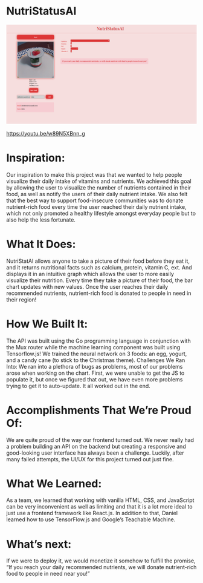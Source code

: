 # NutriStatusAI
<img src="screenshot.png"/>

https://youtu.be/w89N5XBnn_g

# Inspiration: 
Our inspiration to make this project was that we wanted to help people visualize their daily intake of vitamins and nutrients. We achieved this goal by allowing the user to visualize the number of nutrients contained in their food, as well as notify the users of their daily nutrient intake. We also felt that the best way to support food-insecure communities was to donate nutrient-rich food every time the user reached their daily nutrient intake, which not only promoted a healthy lifestyle amongst everyday people but to also help the less fortunate. 

# What It Does: 
NutriStatAI allows anyone to take a picture of their food before they eat it, and it returns nutritional facts such as calcium, protein, vitamin C, ext. And displays it in an intuitive graph which allows the user to more easily visualize their nutrition. Every time they take a picture of their food, the bar chart updates with new values. Once the user reaches their daily recommended nutrients, nutrient-rich food is donated to people in need in their region!

# How We Built It: 
The API was built using the Go programming language in conjunction with the Mux router while the machine learning component was built using Tensorflow.js! We trained the neural network on 3 foods: an egg, yogurt, and a candy cane (to stick to the Christmas theme). Challenges We Ran Into: We ran into a plethora of bugs as problems, most of our problems arose when working on the chart. First, we were unable to get the JS to populate it, but once we figured that out, we have even more problems trying to get it to auto-update. It all worked out in the end.

# Accomplishments That We’re Proud Of: 
We are quite proud of the way our frontend turned out. We never really had a problem building an API on the backend but creating a responsive and good-looking user interface has always been a challenge. Luckily, after many failed attempts, the UI/UX for this project turned out just fine.

# What We Learned: 
As a team, we learned that working with vanilla HTML, CSS, and JavaScript can be very inconvenient as well as limiting and that it is a lot more ideal to just use a frontend framework like React.js. In addition to that, Daniel learned how to use TensorFlow.js and Google’s Teachable Machine. 

# What’s next: 
If we were to deploy it, we would monetize it somehow to fulfill the promise, “If you reach your daily recommended nutrients, we will donate nutrient-rich food to people in need near you!”
